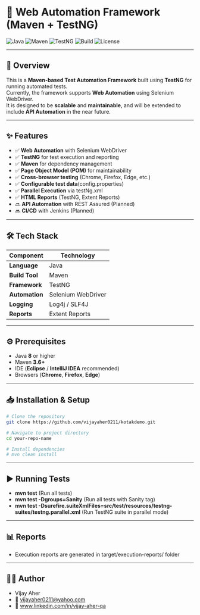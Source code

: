 # 🚀 Web Automation Framework (Maven + TestNG)

![Java](https://img.shields.io/badge/Java-8%2B-blue?logo=java)
![Maven](https://img.shields.io/badge/Maven-3.6%2B-red?logo=apache-maven)
![TestNG](https://img.shields.io/badge/TestNG-7.7%2B-brightgreen)
![Build](https://img.shields.io/badge/Build-Passing-success)
![License](https://img.shields.io/badge/License-MIT-yellow)

---

## 📌 Overview
This is a **Maven-based Test Automation Framework** built using **TestNG** for running automated tests.  
Currently, the framework supports **Web Automation** using Selenium WebDriver.  
It is designed to be **scalable** and **maintainable**, and will be extended to include **API Automation** in the near future.

---

## ✨ Features
- ✅ **Web Automation** with Selenium WebDriver
- ✅ **TestNG** for test execution and reporting
- ✅ **Maven** for dependency management
- ✅ **Page Object Model (POM)** for maintainability
- ✅ **Cross-browser testing** (Chrome, Firefox, Edge, etc.)
- ✅ **Configurable test data**(config.properties)
- ✅ **Parallel Execution** via testNg.xml 
- ✅ **HTML Reports** (TestNG, Extent Reports)
- 🔜 **API Automation** with REST Assured (Planned)
- 🔜 **CI/CD** with Jenkins (Planned)

---

## 🛠️ Tech Stack
| Component      | Technology |
|----------------|------------|
| **Language**   | Java       |
| **Build Tool** | Maven      |
| **Framework**  | TestNG     |
| **Automation** | Selenium WebDriver |
| **Logging**    | Log4j / SLF4J |
| **Reports**    | Extent Reports |

---

## ⚙️ Prerequisites
- Java **8** or higher
- Maven **3.6+**
- IDE (**Eclipse** / **IntelliJ IDEA** recommended)
- Browsers (**Chrome**, **Firefox**, **Edge**)

---

## 📥 Installation & Setup
```bash
# Clone the repository
git clone https://github.com/vijayaher0211/kotakdemo.git

# Navigate to project directory
cd your-repo-name

# Install dependencies
# mvn clean install
```
---

## ▶️ Running Tests
- **mvn test** (Run all tests)
- **mvn test -Dgroups=Sanity** (Run all tests with Sanity tag)
- **mvn test -Dsurefire.suiteXmlFiles=src/test/resources/testng-suites/testng.parallel.xml** (Run TestNG suite in parallel mode)

---

## 📊 Reports
- Execution reports are generated in target/execution-reports/ folder

---

## 👨‍💻 Author
- Vijay Aher
- 📧 vijayaher0211@yahoo.com
- 🔗 www.linkedin.com/in/vijay-aher-qa





